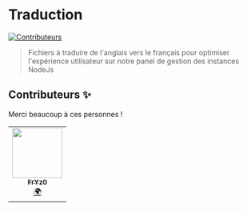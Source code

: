 # Traduction
<!-- ALL-CONTRIBUTORS-BADGE:START - Do not remove or modify this section -->
[![Contributeurs](https://img.shields.io/badge/Tous_les_contributeurs-1-orange.svg?style=flat-square)](#contributors-)
<!-- ALL-CONTRIBUTORS-BADGE:END -->
> Fichiers à traduire de l'anglais vers le français pour optimiser l'expérience utilisateur sur notre panel de gestion des instances NodeJs

## Contributeurs ✨

Merci beaucoup à ces personnes !

<!-- ALL-CONTRIBUTORS-LIST:START - Do not remove or modify this section -->
<!-- prettier-ignore-start -->
<!-- markdownlint-disable -->
<table>
  <tr>
    <td align="center"><a href="https://github.com/FrYz0"><img src="https://avatars2.githubusercontent.com/u/46751791?v=4" width="100px;" alt=""/><br /><sub><b>FrYz0</b></sub></a><br /><a href="#translation-FrYz0" title="Traduction">🌍</a></td>
  </tr>
</table>

<!-- markdownlint-enable -->
<!-- prettier-ignore-end -->
<!-- ALL-CONTRIBUTORS-LIST:END -->
